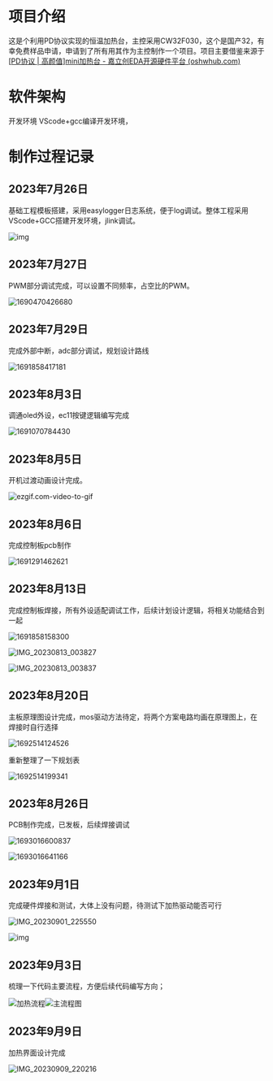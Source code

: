 # 项目介绍
这是个利用PD协议实现的恒温加热台，主控采用CW32F030，这个是国产32，有幸免费样品申请，申请到了所有用其作为主控制作一个项目。项目主要借鉴来源于[[PD协议 | 高颜值\]mini加热台 - 嘉立创EDA开源硬件平台 (oshwhub.com)](https://oshwhub.com/littleoandlittleq/bian-xie-jia-re-tai)

# 软件架构
开发环境 VScode+gcc编译开发环境，

# 制作过程记录

## 2023年7月26日

基础工程模板搭建，采用easylogger日志系统，便于log调试。整体工程采用VScode+GCC搭建开发环境，jlink调试。

![img](pic/1.png)

## 2023年7月27日

PWM部分调试完成，可以设置不同频率，占空比的PWM。

![1690470426680](pic/1690470426680.png)

## 2023年7月29日

完成外部中断，adc部分调试，规划设计路线

![1691858417181](pic/1691858417181.png)

## 2023年8月3日

调通oled外设，ec11按键逻辑编写完成

![1691070784430](pic/1691070784430.png)

## 2023年8月5日

开机过渡动画设计完成。

![ezgif.com-video-to-gif](pic/ezgif.com-video-to-gif.gif)

## 2023年8月6日

完成控制板pcb制作

![1691291462621](pic/1691291462621.png)

## 2023年8月13日

完成控制板焊接，所有外设适配调试工作，后续计划设计逻辑，将相关功能结合到一起

![1691858158300](pic/1691858158300.png)

![IMG_20230813_003827](pic/IMG_20230813_003827.jpg)

![IMG_20230813_003837](pic/IMG_20230813_003837.jpg)

## 2023年8月20日

主板原理图设计完成，mos驱动方法待定，将两个方案电路均画在原理图上，在焊接时自行选择

![1692514124526](pic/1692514124526.png)

重新整理了一下规划表

![1692514199341](pic/1692514199341.png)

## 2023年8月26日

PCB制作完成，已发板，后续焊接调试

![1693016600837](pic/1693016600837.png)

![1693016641166](pic/1693016641166.png)

## 2023年9月1日

完成硬件焊接和测试，大体上没有问题，待测试下加热驱动能否可行

![IMG_20230901_225550](pic/IMG_20230901_225550.jpg)

![img](pic/img.gif)

## 2023年9月3日

梳理一下代码主要流程，方便后续代码编写方向；



![加热流程](pic/加热流程.png)![主流程图](pic/主流程图.png)

## 2023年9月9日

加热界面设计完成

![IMG_20230909_220216](pic/IMG_20230909_220216.jpg)

